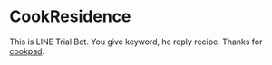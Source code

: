 # CookResidence

This is LINE Trial Bot.
You give keyword, he reply recipe.
Thanks for [cookpad](https://cookpad.com).

